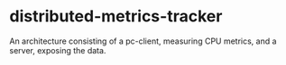# distributed-metrics-tracker
An architecture consisting of a pc-client, measuring CPU metrics, and a server, exposing the data.
